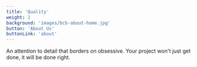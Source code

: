 ```yaml
---
title: 'Quality'
weight: 2
background: 'images/bcb-about-home.jpg'
button: 'About Us'
buttonLink: 'about'
---
```


An attention to detail that borders on obsessive.  Your project won't just get done, it will be done right.
